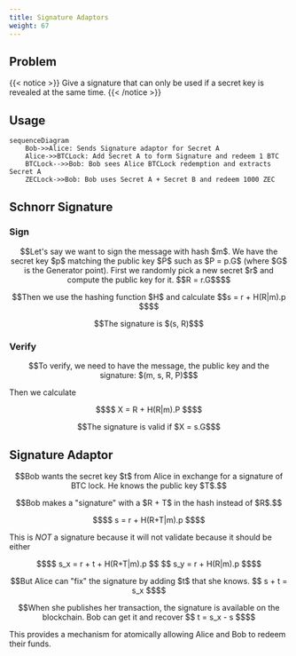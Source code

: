```yaml
---
title: Signature Adaptors
weight: 67
---
```


## Problem

{{< notice >}}
Give a signature that can only be used if a secret key is
revealed at the same time.
{{< /notice >}}

## Usage

```mermaid
sequenceDiagram
    Bob->>Alice: Sends Signature adaptor for Secret A
    Alice->>BTCLock: Add Secret A to form Signature and redeem 1 BTC
    BTCLock-->>Bob: Bob sees Alice BTCLock redemption and extracts Secret A
    ZECLock->>Bob: Bob uses Secret A + Secret B and redeem 1000 ZEC
```

## Schnorr Signature

### Sign

```math
Let's say we want to sign the message with hash $m$. We have the secret key $p$ matching the public key $P$ such as $P = p.G$ (where $G$ is the Generator point).
First we randomly pick a new secret $r$ and compute the public key for it. 
$$R = r.G$$
```

```math
Then we use the hashing function $H$ and calculate
$$s = r + H(R|m).p $$
```

```math
The signature is $(s, R)$
```

### Verify

```math
To verify, we need to have the message, the public key and the signature:
$(m, s, R, P)$
```

Then we calculate
```math
$$ X = R + H(R|m).P $$
```

```math
The signature is valid if $X = s.G$
```

## Signature Adaptor

```math
Bob wants the secret key $t$ from Alice in exchange for a signature of BTC lock.
He knows the public key $T$.
```

```math
Bob makes a "signature" with a $R + T$ in the hash instead of $R$.
```

```math
$$ s = r + H(R+T|m).p $$
```

This is *NOT* a signature because it will not validate because it should be either
```math
$$ s_x = r + t + H(R+T|m).p $$
$$ s_y = r  + H(R|m).p $$
```

```math
But Alice can "fix" the signature by adding $t$ that she knows.
$$ s + t = s_x $$
```

```math
When she publishes her transaction, the signature is available on
the blockchain. Bob can get it and recover 
$$ t = s_x - s $$
```

This provides a mechanism for atomically allowing Alice and Bob
to redeem their funds.
